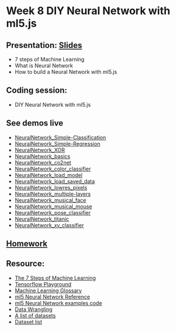 # Week 8 DIY Neural Network with ml5.js

## Presentation: [Slides](https://docs.google.com/presentation/d/1PkU1P8kFvpEr3JoR0cYCyZ-HmZ3CXeeVoKXHWQc7TWk/edit?usp=sharing)
- 7 steps of Machine Learning
- What is Neural Network
- How to build a Neural Network with ml5.js

## Coding session:
- DIY Neural Network with ml5.js

## See demos live
- [NeuralNetwork_Simple-Classification](https://yining1023.github.io/machine-learning-for-the-web/week8-diynn/NeuralNetwork_Simple-Classification)
- [NeuralNetwork_Simple-Regression](https://yining1023.github.io/machine-learning-for-the-web/week8-diynn/NeuralNetwork_Simple-Regression)
- [NeuralNetwork_XOR](https://yining1023.github.io/machine-learning-for-the-web/week8-diynn/NeuralNetwork_XOR)
- [NeuralNetwork_basics](https://yining1023.github.io/machine-learning-for-the-web/week8-diynn/NeuralNetwork_basics)
- [NeuralNetwork_co2net](https://yining1023.github.io/machine-learning-for-the-web/week8-diynn/NeuralNetwork_co2net)
- [NeuralNetwork_color_classifier](https://yining1023.github.io/machine-learning-for-the-web/week8-diynn/NeuralNetwork_color_classifier)
- [NeuralNetwork_load_model](https://yining1023.github.io/machine-learning-for-the-web/week8-diynn/NeuralNetwork_load_model)
- [NeuralNetwork_load_saved_data](https://yining1023.github.io/machine-learning-for-the-web/week8-diynn/NeuralNetwork_load_saved_data)
- [NeuralNetwork_lowres_pixels](https://yining1023.github.io/machine-learning-for-the-web/week8-diynn/NeuralNetwork_lowres_pixels)
- [NeuralNetwork_multiple-layers](https://yining1023.github.io/machine-learning-for-the-web/week8-diynn/NeuralNetwork_multiple-layers)
- [NeuralNetwork_musical_face](https://yining1023.github.io/machine-learning-for-the-web/week8-diynn/NeuralNetwork_musical_face)
- [NeuralNetwork_musical_mouse](https://yining1023.github.io/machine-learning-for-the-web/week8-diynn/NeuralNetwork_musical_mouse)
- [NeuralNetwork_pose_classifier](https://yining1023.github.io/machine-learning-for-the-web/week8-diynn/NeuralNetwork_pose_classifier)
- [NeuralNetwork_titanic](https://yining1023.github.io/machine-learning-for-the-web/week8-diynn/NeuralNetwork_titanic)
- [NeuralNetwork_xy_classifier](https://yining1023.github.io/machine-learning-for-the-web/week8-diynn/NeuralNetwork_xy_classifier)

## [Homework](https://github.com/yining1023/machine-learning-for-the-web/wiki/Week-8-2019-Fall)

## Resource:
- [The 7 Steps of Machine Learning](https://youtu.be/nKW8Ndu7Mjw)
- [Tensorflow Playground](https://playground.tensorflow.org)
- [Machine Learning Glossary](https://developers.google.com/machine-learning/glossary)
- [ml5 Neural Network Reference](https://learn.ml5js.org/docs/#/reference/neural-network)
- [ml5 Neural Network examples code](https://github.com/yining1023/machine-learning-for-the-web/tree/master/week8-diynn)
- [Data Wrangling](https://github.com/ml5js/Intro-ML-Arts-IMA/blob/source/04_diy_neural/data-tutorial.md)
- [A list of datasets](https://github.com/ml5js/Intro-ML-Arts-IMA/wiki/Datasets)
- [Dataset list](https://www.datasetlist.com/)

